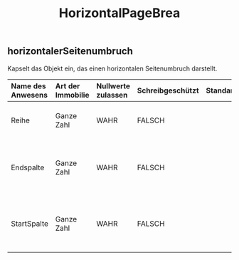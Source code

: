 ﻿---
title: HorizontalPageBrea
second_title: Aspose.Cells Cloud Documen
type: docs
url: /de/specification/model/horizontalpagebreak/
description: "Aspose.Cells Cloud-Modellspezifikation: HorizontalPageBreak. Müheloses Bearbeiten von Excel und anderen Tabellenkalkulationsdokumenten mit Funktionen wie Öffnen, Generieren, Bearbeiten, Teilen, Zusammenführen, Vergleichen und Konvertieren"
kwords: Excel, Office, Tabellenkalkulation, Cloud REST API, Horizontaler Seitenumbruch
weight: 50
---
## **horizontalerSeitenumbruch**

 Kapselt das Objekt ein, das einen horizontalen Seitenumbruch darstellt.

| Name des Anwesens| Art der Immobilie| Nullwerte zulassen| Schreibgeschützt| Standardwert| Beschreibung|
|:- |:- |:- |:- |:- |:- |
| Reihe| Ganze Zahl| WAHR| FALSCH|| Ruft den Zeilenindex ab, der auf Null basiert.|
| Endspalte| Ganze Zahl| WAHR| FALSCH|| Ruft den Endspaltenindex dieses horizontalen Seitenumbruchs ab.|
| StartSpalte| Ganze Zahl| WAHR| FALSCH|| Ruft den Startspaltenindex dieses horizontalen Seitenumbruchs ab.|

